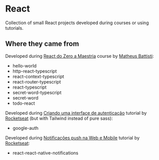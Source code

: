 # React
Collection of small React projects developed during courses or using tutorials.

## Where they came from
Developed during [React do Zero a Maestria](https://www.udemy.com/course/react-do-zero-a-maestria-c-hooks-router-api-projetos/) course by [Matheus Battisti](https://www.udemy.com/user/matheus-battisti/):
- hello-world
- http-react-typescript
- react-context-typescript
- react-router-typescript
- react-typescript
- secret-word-typescript
- secret-word
- todo-react

Developed during [Criando uma interface de autenticação](https://www.youtube.com/watch?v=7Gd8an7qZ4w) tutorial by [Rocketseat](https://www.youtube.com/@rocketseat) (but with Tailwind instead of pure sass):
- google-auth

Developed during [Notificações push na Web e Mobile](https://www.youtube.com/watch?v=nNvxERiVb_s) tutorial by [Rocketseat](https://www.youtube.com/@rocketseat):
- react-react-native-notifications
